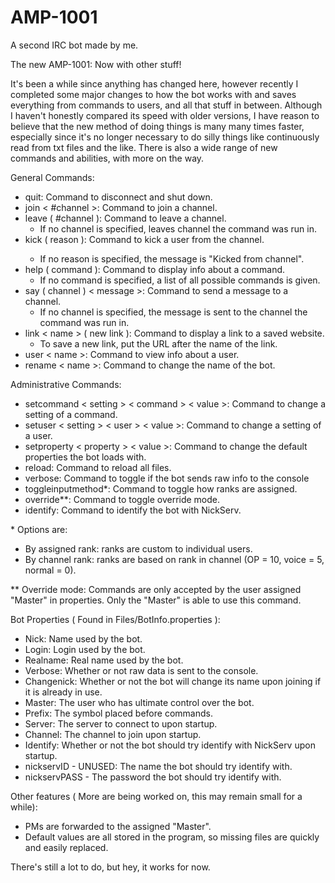 AMP-1001
========

A second IRC bot made by me.

The new AMP-1001: Now with other stuff!

It's been a while since anything has changed here, however recently I completed some major changes to how the bot works with and saves everything from commands to users, and all that stuff in between. Although I haven't honestly compared its speed with older versions, I have reason to believe that the new method of doing things is many many times faster, especially since it's no longer necessary to do silly things like continuously read from txt files and the like. There is also a wide range of new commands and abilities, with more on the way.

General Commands:
- quit: Command to disconnect and shut down.
- join < #channel >: Command to join a channel.
- leave ( #channel ): Command to leave a channel. 
    - If no channel is specified, leaves channel the command was run in.
- kick <user> ( reason ): Command to kick a user from the channel.
    - If no reason is specified, the message is "Kicked from channel".
- help ( command ): Command to display info about a command.
    - If no command is specified, a list of all possible commands is given.
- say ( channel ) < message >: Command to send a message to a channel.
    - If no channel is specified, the message is sent to the channel the command was run in.
- link < name > ( new link ): Command to display a link to a saved website.
    - To save a new link, put the URL after the name of the link.
- user < name >: Command to view info about a user.
- rename < name >: Command to change the name of the bot.

Administrative Commands:
- setcommand < setting > < command > < value >: Command to change a setting of a command.
- setuser < setting > < user > < value >: Command to change a setting of a user.
- setproperty < property > < value >: Command to change the default properties the bot loads with.
- reload: Command to reload all files.
- verbose: Command to toggle if the bot sends raw info to the console
- toggleinputmethod*: Command to toggle how ranks are assigned.
- override**: Command to toggle override mode.
- identify: Command to identify the bot with NickServ.

\* Options are:
- By assigned rank: ranks are custom to individual users.
- By channel rank: ranks are based on rank in channel (OP = 10, voice = 5, normal = 0).

** Override mode: Commands are only accepted by the user assigned "Master" in properties. Only the "Master" is able to use this command.

Bot Properties ( Found in Files/BotInfo.properties ):
- Nick: Name used by the bot.
- Login: Login used by the bot.
- Realname: Real name used by the bot.
- Verbose: Whether or not raw data is sent to the console.
- Changenick: Whether or not the bot will change its name upon joining if it is already in use.
- Master: The user who has ultimate control over the bot.
- Prefix: The symbol placed before commands.
- Server: The server to connect to upon startup.
- Channel: The channel to join upon startup.
- Identify: Whether or not the bot should try identify with NickServ upon startup.
- nickservID - UNUSED: The name the bot should try identify with.
- nickservPASS - The password the bot should try identify with.

Other features ( More are being worked on, this may remain small for a while):
- PMs are forwarded to the assigned "Master".
- Default values are all stored in the program, so missing files are quickly and easily replaced.

There's still a lot to do, but hey, it works for now.
